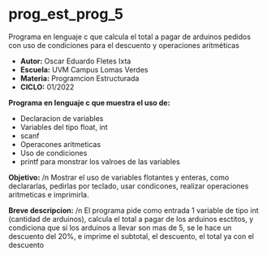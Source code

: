 # prog_est_prog_5
Programa en lenguaje c que calcula el total a pagar de arduinos pedidos con uso de condiciones para el descuento y operaciones aritméticas 
* <b> Autor:</b> Oscar Eduardo Fletes Ixta
* <b> Escuela:</b> UVM Campus Lomas Verdes
* <b>Materia:</b> Programcion Estructurada
* <b> CICLO:</b> 01/2022

<b> Programa en lenguaje c que muestra el uso de: </b>
* Declaracion de variables 
* Variables del tipo float, int
* scanf
* Operacones aritmeticas 
* Uso de condiciones
* printf para monstrar los valroes de las variables

<b> Objetivo:</b>
/n
Mostrar el uso de variables flotantes y enteras, como declararlas, pedirlas por teclado, usar condicones,
realizar operaciones aritmeticas e imprimirla.

<b> Breve descripcion:</b>
/n
El programa pide como entrada 1 variable de tipo int (cantidad de arduinos),
calcula el total a pagar de los arduinos esctitos, y condiciona que si los arduinos a llevar son mas de 5,
se le hace un descuento del 20%, e imprime el subtotal, el descuento,  el total ya con el descuento  
